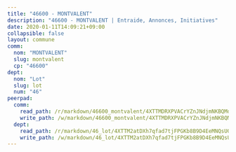 ```yaml
---
title: "46600 - MONTVALENT"
description: "46600 - MONTVALENT | Entraide, Annonces, Initiatives"
date: 2020-01-11T14:09:21+09:00
collapsible: false
layout: commune
comm:
  nom: "MONTVALENT"
  slug: montvalent
  cp: "46600"
dept:
  nom: "Lot"
  slug: lot
  num: "46"
peerpad:
  comm:
    read_path: /r/markdown/46600_montvalent/4XTTMDRXPVACrYZnJNdjmNKBQMdFm8UHfZwDLoswPH1d92XCG
    write_path: /w/markdown/46600_montvalent/4XTTMDRXPVACrYZnJNdjmNKBQMdFm8UHfZwDLoswPH1d92XCG-K3TgU7aAJA1sPcD3aSXXV4HL7zqLt3HJFRHSE9c9Jrc4f7kJ4F9xBTjwTZBdJxgPAvLwqYSTtvmxEPtrkB2Q1R6GxrvYd5Lej1o7SHMAxb6yN5HJ4MdPy9xMHFPiCBNgDEPJ4u1N
  dept:
    read_path: /r/markdown/46_lot/4XTTM2atDXh7qfad7tjFPGKb8B9D4EeMNQsUG7H6r5PvcsmQY
    write_path: /w/markdown/46_lot/4XTTM2atDXh7qfad7tjFPGKb8B9D4EeMNQsUG7H6r5PvcsmQY-K3TgUvJaCyZvzJ7KFBouD3E9Db8SxVd6F9MJ4VM5wtYfGyhK8U9f2jgCEG1ZP5QbGj9NK2WPVZdPjtw9bJHLE1PoGwVsSft8aSDsZrWh6CwkugjgRfbWWHf5TabrG7vmtM7v9WUc
---
```


